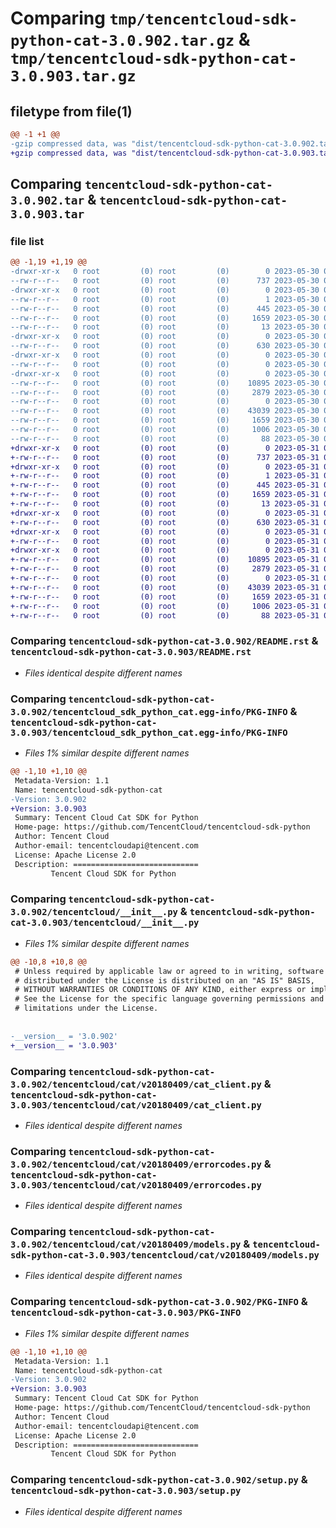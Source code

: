 # Comparing `tmp/tencentcloud-sdk-python-cat-3.0.902.tar.gz` & `tmp/tencentcloud-sdk-python-cat-3.0.903.tar.gz`

## filetype from file(1)

```diff
@@ -1 +1 @@
-gzip compressed data, was "dist/tencentcloud-sdk-python-cat-3.0.902.tar", last modified: Tue May 30 00:17:23 2023, max compression
+gzip compressed data, was "dist/tencentcloud-sdk-python-cat-3.0.903.tar", last modified: Wed May 31 02:05:20 2023, max compression
```

## Comparing `tencentcloud-sdk-python-cat-3.0.902.tar` & `tencentcloud-sdk-python-cat-3.0.903.tar`

### file list

```diff
@@ -1,19 +1,19 @@
-drwxr-xr-x   0 root         (0) root         (0)        0 2023-05-30 00:17:23.000000 tencentcloud-sdk-python-cat-3.0.902/
--rw-r--r--   0 root         (0) root         (0)      737 2023-05-30 00:17:23.000000 tencentcloud-sdk-python-cat-3.0.902/README.rst
-drwxr-xr-x   0 root         (0) root         (0)        0 2023-05-30 00:17:23.000000 tencentcloud-sdk-python-cat-3.0.902/tencentcloud_sdk_python_cat.egg-info/
--rw-r--r--   0 root         (0) root         (0)        1 2023-05-30 00:17:23.000000 tencentcloud-sdk-python-cat-3.0.902/tencentcloud_sdk_python_cat.egg-info/dependency_links.txt
--rw-r--r--   0 root         (0) root         (0)      445 2023-05-30 00:17:23.000000 tencentcloud-sdk-python-cat-3.0.902/tencentcloud_sdk_python_cat.egg-info/SOURCES.txt
--rw-r--r--   0 root         (0) root         (0)     1659 2023-05-30 00:17:23.000000 tencentcloud-sdk-python-cat-3.0.902/tencentcloud_sdk_python_cat.egg-info/PKG-INFO
--rw-r--r--   0 root         (0) root         (0)       13 2023-05-30 00:17:23.000000 tencentcloud-sdk-python-cat-3.0.902/tencentcloud_sdk_python_cat.egg-info/top_level.txt
-drwxr-xr-x   0 root         (0) root         (0)        0 2023-05-30 00:17:23.000000 tencentcloud-sdk-python-cat-3.0.902/tencentcloud/
--rw-r--r--   0 root         (0) root         (0)      630 2023-05-30 00:17:23.000000 tencentcloud-sdk-python-cat-3.0.902/tencentcloud/__init__.py
-drwxr-xr-x   0 root         (0) root         (0)        0 2023-05-30 00:17:23.000000 tencentcloud-sdk-python-cat-3.0.902/tencentcloud/cat/
--rw-r--r--   0 root         (0) root         (0)        0 2023-05-30 00:17:23.000000 tencentcloud-sdk-python-cat-3.0.902/tencentcloud/cat/__init__.py
-drwxr-xr-x   0 root         (0) root         (0)        0 2023-05-30 00:17:23.000000 tencentcloud-sdk-python-cat-3.0.902/tencentcloud/cat/v20180409/
--rw-r--r--   0 root         (0) root         (0)    10895 2023-05-30 00:17:23.000000 tencentcloud-sdk-python-cat-3.0.902/tencentcloud/cat/v20180409/cat_client.py
--rw-r--r--   0 root         (0) root         (0)     2879 2023-05-30 00:17:23.000000 tencentcloud-sdk-python-cat-3.0.902/tencentcloud/cat/v20180409/errorcodes.py
--rw-r--r--   0 root         (0) root         (0)        0 2023-05-30 00:17:23.000000 tencentcloud-sdk-python-cat-3.0.902/tencentcloud/cat/v20180409/__init__.py
--rw-r--r--   0 root         (0) root         (0)    43039 2023-05-30 00:17:23.000000 tencentcloud-sdk-python-cat-3.0.902/tencentcloud/cat/v20180409/models.py
--rw-r--r--   0 root         (0) root         (0)     1659 2023-05-30 00:17:23.000000 tencentcloud-sdk-python-cat-3.0.902/PKG-INFO
--rw-r--r--   0 root         (0) root         (0)     1006 2023-05-30 00:17:23.000000 tencentcloud-sdk-python-cat-3.0.902/setup.py
--rw-r--r--   0 root         (0) root         (0)       88 2023-05-30 00:17:23.000000 tencentcloud-sdk-python-cat-3.0.902/setup.cfg
+drwxr-xr-x   0 root         (0) root         (0)        0 2023-05-31 02:05:20.000000 tencentcloud-sdk-python-cat-3.0.903/
+-rw-r--r--   0 root         (0) root         (0)      737 2023-05-31 02:05:20.000000 tencentcloud-sdk-python-cat-3.0.903/README.rst
+drwxr-xr-x   0 root         (0) root         (0)        0 2023-05-31 02:05:20.000000 tencentcloud-sdk-python-cat-3.0.903/tencentcloud_sdk_python_cat.egg-info/
+-rw-r--r--   0 root         (0) root         (0)        1 2023-05-31 02:05:20.000000 tencentcloud-sdk-python-cat-3.0.903/tencentcloud_sdk_python_cat.egg-info/dependency_links.txt
+-rw-r--r--   0 root         (0) root         (0)      445 2023-05-31 02:05:20.000000 tencentcloud-sdk-python-cat-3.0.903/tencentcloud_sdk_python_cat.egg-info/SOURCES.txt
+-rw-r--r--   0 root         (0) root         (0)     1659 2023-05-31 02:05:20.000000 tencentcloud-sdk-python-cat-3.0.903/tencentcloud_sdk_python_cat.egg-info/PKG-INFO
+-rw-r--r--   0 root         (0) root         (0)       13 2023-05-31 02:05:20.000000 tencentcloud-sdk-python-cat-3.0.903/tencentcloud_sdk_python_cat.egg-info/top_level.txt
+drwxr-xr-x   0 root         (0) root         (0)        0 2023-05-31 02:05:20.000000 tencentcloud-sdk-python-cat-3.0.903/tencentcloud/
+-rw-r--r--   0 root         (0) root         (0)      630 2023-05-31 02:05:20.000000 tencentcloud-sdk-python-cat-3.0.903/tencentcloud/__init__.py
+drwxr-xr-x   0 root         (0) root         (0)        0 2023-05-31 02:05:20.000000 tencentcloud-sdk-python-cat-3.0.903/tencentcloud/cat/
+-rw-r--r--   0 root         (0) root         (0)        0 2023-05-31 02:05:20.000000 tencentcloud-sdk-python-cat-3.0.903/tencentcloud/cat/__init__.py
+drwxr-xr-x   0 root         (0) root         (0)        0 2023-05-31 02:05:20.000000 tencentcloud-sdk-python-cat-3.0.903/tencentcloud/cat/v20180409/
+-rw-r--r--   0 root         (0) root         (0)    10895 2023-05-31 02:05:20.000000 tencentcloud-sdk-python-cat-3.0.903/tencentcloud/cat/v20180409/cat_client.py
+-rw-r--r--   0 root         (0) root         (0)     2879 2023-05-31 02:05:20.000000 tencentcloud-sdk-python-cat-3.0.903/tencentcloud/cat/v20180409/errorcodes.py
+-rw-r--r--   0 root         (0) root         (0)        0 2023-05-31 02:05:20.000000 tencentcloud-sdk-python-cat-3.0.903/tencentcloud/cat/v20180409/__init__.py
+-rw-r--r--   0 root         (0) root         (0)    43039 2023-05-31 02:05:20.000000 tencentcloud-sdk-python-cat-3.0.903/tencentcloud/cat/v20180409/models.py
+-rw-r--r--   0 root         (0) root         (0)     1659 2023-05-31 02:05:20.000000 tencentcloud-sdk-python-cat-3.0.903/PKG-INFO
+-rw-r--r--   0 root         (0) root         (0)     1006 2023-05-31 02:05:20.000000 tencentcloud-sdk-python-cat-3.0.903/setup.py
+-rw-r--r--   0 root         (0) root         (0)       88 2023-05-31 02:05:20.000000 tencentcloud-sdk-python-cat-3.0.903/setup.cfg
```

### Comparing `tencentcloud-sdk-python-cat-3.0.902/README.rst` & `tencentcloud-sdk-python-cat-3.0.903/README.rst`

 * *Files identical despite different names*

### Comparing `tencentcloud-sdk-python-cat-3.0.902/tencentcloud_sdk_python_cat.egg-info/PKG-INFO` & `tencentcloud-sdk-python-cat-3.0.903/tencentcloud_sdk_python_cat.egg-info/PKG-INFO`

 * *Files 1% similar despite different names*

```diff
@@ -1,10 +1,10 @@
 Metadata-Version: 1.1
 Name: tencentcloud-sdk-python-cat
-Version: 3.0.902
+Version: 3.0.903
 Summary: Tencent Cloud Cat SDK for Python
 Home-page: https://github.com/TencentCloud/tencentcloud-sdk-python
 Author: Tencent Cloud
 Author-email: tencentcloudapi@tencent.com
 License: Apache License 2.0
 Description: ============================
         Tencent Cloud SDK for Python
```

### Comparing `tencentcloud-sdk-python-cat-3.0.902/tencentcloud/__init__.py` & `tencentcloud-sdk-python-cat-3.0.903/tencentcloud/__init__.py`

 * *Files 1% similar despite different names*

```diff
@@ -10,8 +10,8 @@
 # Unless required by applicable law or agreed to in writing, software
 # distributed under the License is distributed on an "AS IS" BASIS,
 # WITHOUT WARRANTIES OR CONDITIONS OF ANY KIND, either express or implied.
 # See the License for the specific language governing permissions and
 # limitations under the License.
 
 
-__version__ = '3.0.902'
+__version__ = '3.0.903'
```

### Comparing `tencentcloud-sdk-python-cat-3.0.902/tencentcloud/cat/v20180409/cat_client.py` & `tencentcloud-sdk-python-cat-3.0.903/tencentcloud/cat/v20180409/cat_client.py`

 * *Files identical despite different names*

### Comparing `tencentcloud-sdk-python-cat-3.0.902/tencentcloud/cat/v20180409/errorcodes.py` & `tencentcloud-sdk-python-cat-3.0.903/tencentcloud/cat/v20180409/errorcodes.py`

 * *Files identical despite different names*

### Comparing `tencentcloud-sdk-python-cat-3.0.902/tencentcloud/cat/v20180409/models.py` & `tencentcloud-sdk-python-cat-3.0.903/tencentcloud/cat/v20180409/models.py`

 * *Files identical despite different names*

### Comparing `tencentcloud-sdk-python-cat-3.0.902/PKG-INFO` & `tencentcloud-sdk-python-cat-3.0.903/PKG-INFO`

 * *Files 1% similar despite different names*

```diff
@@ -1,10 +1,10 @@
 Metadata-Version: 1.1
 Name: tencentcloud-sdk-python-cat
-Version: 3.0.902
+Version: 3.0.903
 Summary: Tencent Cloud Cat SDK for Python
 Home-page: https://github.com/TencentCloud/tencentcloud-sdk-python
 Author: Tencent Cloud
 Author-email: tencentcloudapi@tencent.com
 License: Apache License 2.0
 Description: ============================
         Tencent Cloud SDK for Python
```

### Comparing `tencentcloud-sdk-python-cat-3.0.902/setup.py` & `tencentcloud-sdk-python-cat-3.0.903/setup.py`

 * *Files identical despite different names*

